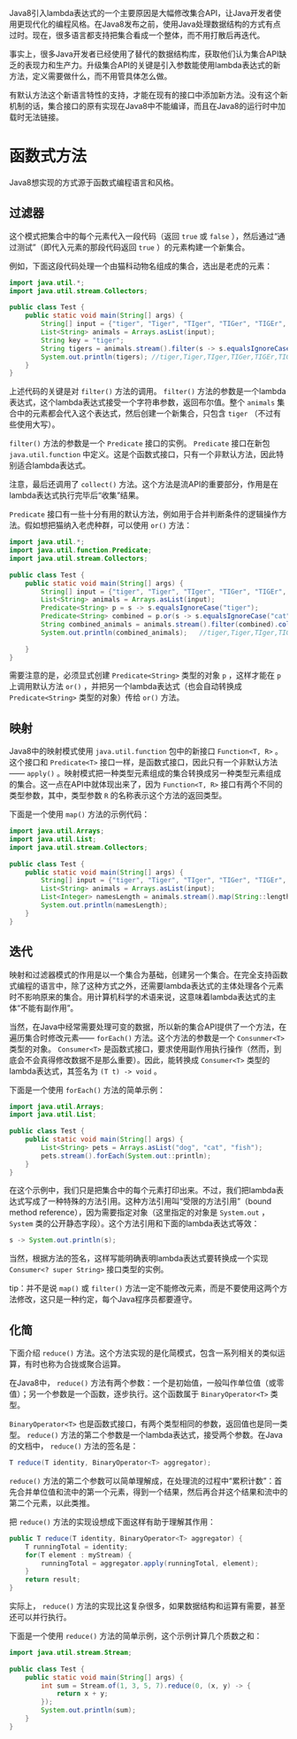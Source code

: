 Java8引入lambda表达式的一个主要原因是大幅修改集合API，让Java开发者使用更现代化的编程风格。在Java8发布之前，使用Java处理数据结构的方式有点过时。现在，很多语言都支持把集合看成一个整体，而不用打散后再迭代。

事实上，很多Java开发者已经使用了替代的数据结构库，获取他们认为集合API缺乏的表现力和生产力。升级集合API的关键是引入参数能使用lambda表达式的新方法，定义需要做什么，而不用管具体怎么做。

有默认方法这个新语言特性的支持，才能在现有的接口中添加新方法。没有这个新机制的话，集合接口的原有实现在Java8中不能编译，而且在Java8的运行时中加载时无法链接。

# 函数式方法

Java8想实现的方式源于函数式编程语言和风格。

## 过滤器

这个模式把集合中的每个元素代入一段代码（返回 `true` 或 `false` ），然后通过“通过测试”（即代入元素的那段代码返回 `true` ）的元素构建一个新集合。

例如，下面这段代码处理一个由猫科动物名组成的集合，选出是老虎的元素：

```java
import java.util.*;  
import java.util.stream.Collectors;  
  
public class Test {  
    public static void main(String[] args) {  
        String[] input = {"tiger", "Tiger", "TIger", "TIGer", "TIGEr", "TIGER", "cat", "Cat", "CAt", "CAT"};  
        List<String> animals = Arrays.asList(input);  
        String key = "tiger";  
        String tigers = animals.stream().filter(s -> s.equalsIgnoreCase(key)).collect(Collectors.joining(","));  
        System.out.println(tigers); //tiger,Tiger,TIger,TIGer,TIGEr,TIGER  
    }  
}
```

上述代码的关键是对 `filter()` 方法的调用。 `filter()` 方法的参数是一个lambda表达式，这个lambda表达式接受一个字符串参数，返回布尔值。整个 `animals` 集合中的元素都会代入这个表达式，然后创建一个新集合，只包含 `tiger` （不过有些使用大写）。

`filter()` 方法的参数是一个 `Predicate` 接口的实例。 `Predicate` 接口在新包 `java.util.function` 中定义。这是个函数式接口，只有一个非默认方法，因此特别适合lambda表达式。

注意，最后还调用了 `collect()` 方法。这个方法是流API的重要部分，作用是在lambda表达式执行完毕后“收集”结果。

`Predicate` 接口有一些十分有用的默认方法，例如用于合并判断条件的逻辑操作方法。假如想把猫纳入老虎种群，可以使用 `or()` 方法：

```java
import java.util.*;  
import java.util.function.Predicate;  
import java.util.stream.Collectors;  
  
public class Test {  
    public static void main(String[] args) {  
        String[] input = {"tiger", "Tiger", "TIger", "TIGer", "TIGEr", "TIGER", "cat", "Cat", "CAt", "CAT"};  
        List<String> animals = Arrays.asList(input);  
        Predicate<String> p = s -> s.equalsIgnoreCase("tiger");  
        Predicate<String> combined = p.or(s -> s.equalsIgnoreCase("cat"));  
        String combined_animals = animals.stream().filter(combined).collect(Collectors.joining(","));  
        System.out.println(combined_animals);   //tiger,Tiger,TIger,TIGer,TIGEr,TIGER,cat,Cat,CAt,CAT  
  
    }  
}
```

需要注意的是，必须显式创建 `Predicate<String>` 类型的对象 `p` ，这样才能在 `p` 上调用默认方法 `or()` ，并把另一个lambda表达式（也会自动转换成 `Predicate<String>` 类型的对象）传给 `or()` 方法。

## 映射

Java8中的映射模式使用 `java.util.function` 包中的新接口 `Function<T, R>` 。这个接口和 `Predicate<T>` 接口一样，是函数式接口，因此只有一个非默认方法—— `apply()` 。映射模式把一种类型元素组成的集合转换成另一种类型元素组成的集合。这一点在API中就体现出来了，因为 `Function<T, R>` 接口有两个不同的类型参数，其中，类型参数 `R` 的名称表示这个方法的返回类型。

下面是一个使用 `map()` 方法的示例代码：

```java
import java.util.Arrays;  
import java.util.List;  
import java.util.stream.Collectors;  
  
public class Test {  
    public static void main(String[] args) {  
        String[] input = {"tiger", "Tiger", "TIger", "TIGer", "TIGEr", "TIGER", "cat", "Cat", "CAt", "CAT"};  
        List<String> animals = Arrays.asList(input);  
        List<Integer> namesLength = animals.stream().map(String::length).collect(Collectors.toList());  
        System.out.println(namesLength);  
    }  
}
```

## 迭代

映射和过滤器模式的作用是以一个集合为基础，创建另一个集合。在完全支持函数式编程的语言中，除了这种方式之外，还需要lambda表达式的主体处理各个元素时不影响原来的集合。用计算机科学的术语来说，这意味着lambda表达式的主体“不能有副作用”。

当然，在Java中经常需要处理可变的数据，所以新的集合API提供了一个方法，在遍历集合时修改元素—— `forEach()` 方法。这个方法的参数是一个 `Consunmer<T>` 类型的对象。 `Consumer<T>` 是函数式接口，要求使用副作用执行操作（然而，到底会不会真得修改数据不是那么重要）。因此，能转换成 `Consumer<T>` 类型的lambda表达式，其签名为 `(T t) -> void` 。

下面是一个使用 `forEach()` 方法的简单示例：

```java
import java.util.Arrays;  
import java.util.List;  
  
public class Test {  
    public static void main(String[] args) {  
        List<String> pets = Arrays.asList("dog", "cat", "fish");  
        pets.stream().forEach(System.out::println);  
    }  
}
```

在这个示例中，我们只是把集合中的每个元素打印出来。不过，我们把lambda表达式写成了一种特殊的方法引用。这种方法引用叫“受限的方法引用”（bound method reference），因为需要指定对象（这里指定的对象是 `System.out` ， `System` 类的公开静态字段）。这个方法引用和下面的lambda表达式等效：

```java
s -> System.out.println(s);
```

当然，根据方法的签名，这样写能明确表明lambda表达式要转换成一个实现 `Consumer<? super String>` 接口类型的实例。

tip：并不是说 `map()` 或 `filter()` 方法一定不能修改元素，而是不要使用这两个方法修改，这只是一种约定，每个Java程序员都要遵守。

## 化简

下面介绍 `reduce()` 方法。这个方法实现的是化简模式，包含一系列相关的类似运算，有时也称为合拢或聚合运算。

在Java8中， `reduce()` 方法有两个参数：一个是初始值，一般叫作单位值（或零值）；另一个参数是一个函数，逐步执行。这个函数属于 `BinaryOperator<T>` 类型。

`BinaryOperator<T>` 也是函数式接口，有两个类型相同的参数，返回值也是同一类型。 `reduce()` 方法的第二个参数是一个lambda表达式，接受两个参数。在Java的文档中， `reduce()` 方法的签名是：

```java
T reduce(T identity, BinaryOperator<T> aggregator);
```

`reduce()` 方法的第二个参数可以简单理解成，在处理流的过程中“累积计数”：首先合并单位值和流中的第一个元素，得到一个结果，然后再合并这个结果和流中的第二个元素，以此类推。

把 `reduce()` 方法的实现设想成下面这样有助于理解其作用：

```java
public T reduce(T identity, BinaryOperator<T> aggregator) {
	T runningTotal = identity;
	for(T element : myStream) {
		runningTotal = aggregator.apply(runningTotal, element);
	}
	return result;
}
```

实际上， `reduce()` 方法的实现比这复杂很多，如果数据结构和运算有需要，甚至还可以并行执行。

下面是一个使用 `reduce()` 方法的简单示例，这个示例计算几个质数之和：

```java
import java.util.stream.Stream;  
  
public class Test {  
    public static void main(String[] args) {  
        int sum = Stream.of(1, 3, 5, 7).reduce(0, (x, y) -> {  
            return x + y;  
        });  
        System.out.println(sum);  
    }  
}
```
